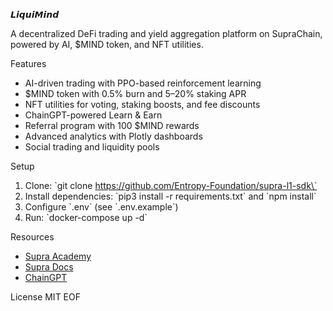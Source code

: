 𝙇𝙞𝙦𝙪𝙞𝙈𝙞𝙣𝙙

A decentralized DeFi trading and yield aggregation platform on SupraChain, powered by AI, $MIND token, and NFT utilities.

 Features
- AI-driven trading with PPO-based reinforcement learning
- $MIND token with 0.5% burn and 5–20% staking APR
- NFT utilities for voting, staking boosts, and fee discounts
- ChainGPT-powered Learn & Earn
- Referral program with 100 $MIND rewards
- Advanced analytics with Plotly dashboards
- Social trading and liquidity pools

 Setup
1. Clone: \`git clone https://github.com/Entropy-Foundation/supra-l1-sdk\`
2. Install dependencies: \`pip3 install -r requirements.txt\` and \`npm install\`
3. Configure \`.env\` (see \`.env.example\`)
4. Run: \`docker-compose up -d\`

 Resources
- [Supra Academy](https://supra.com/academy/)
- [Supra Docs](https://docs.supra.com/guides)
- [ChainGPT](https://chaingpt.org)

License
MIT
EOF
